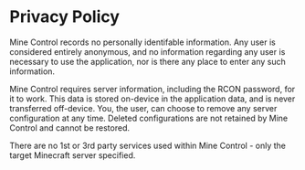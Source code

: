 # Privacy Policy

Mine Control records no personally identifable information. Any user is considered entirely anonymous, and no information regarding any user is necessary to use the application, nor is there any place to enter any such information.

Mine Control requires server information, including the RCON password, for it to work. This data is stored on-device in the application data, and is never transferred off-device. You, the user, can choose to remove any server configuration at any time. Deleted configurations are not retained by Mine Control and cannot be restored.

There are no 1st or 3rd party services used within Mine Control - only the target Minecraft server specified.
